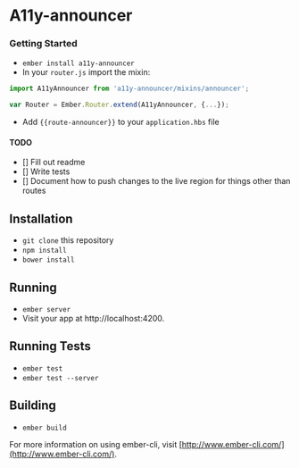 # A11y-announcer

### Getting Started

- `ember install a11y-announcer`
- In your `router.js` import the mixin:
```js
import A11yAnnouncer from 'a11y-announcer/mixins/announcer';

var Router = Ember.Router.extend(A11yAnnouncer, {...});
```
- Add `{{route-announcer}}` to your `application.hbs` file


#### TODO
- [] Fill out readme
- [] Write tests
- [] Document how to push changes to the live region for things other than routes

## Installation

* `git clone` this repository
* `npm install`
* `bower install`

## Running

* `ember server`
* Visit your app at http://localhost:4200.

## Running Tests

* `ember test`
* `ember test --server`

## Building

* `ember build`

For more information on using ember-cli, visit [http://www.ember-cli.com/](http://www.ember-cli.com/).
